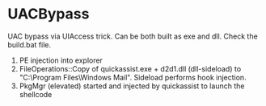 # UACBypass
UAC bypass via UIAccess trick. Can be both built as exe and dll. Check the build.bat file.
1. PE injection into explorer
2. FileOperations::Copy of quickassist.exe + d2d1.dll (dll-sideload) to "C:\Program Files\Windows Mail". Sideload performs hook injection.
3. PkgMgr (elevated) started and injected by quickassist to launch the shellcode
